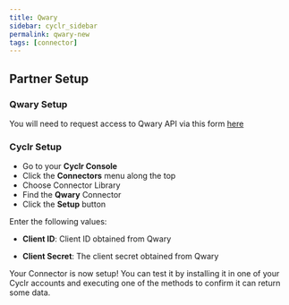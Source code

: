```yaml
---
title: Qwary
sidebar: cyclr_sidebar
permalink: qwary-new
tags: [connector]
---
```


## Partner Setup

### Qwary Setup

You will need to request access to Qwary API via this form [here](https://survey.qwary.com/form/S_wSzSPnasH9Wc_FT15X0J1BuEcPl5gI53F_DMZgaao=)

### Cyclr Setup

*   Go to your **Cyclr Console**
*   Click the **Connectors** menu along the top
*   Choose Connector Library
*   Find the **Qwary** Connector
*   Click the **Setup** button

Enter the following values:

 * **Client ID**: Client ID obtained from Qwary

 * **Client Secret**: The client secret obtained from Qwary

Your Connector is now setup! You can test it by installing it in one of your Cyclr accounts and executing one of the methods to confirm it can return some data.
